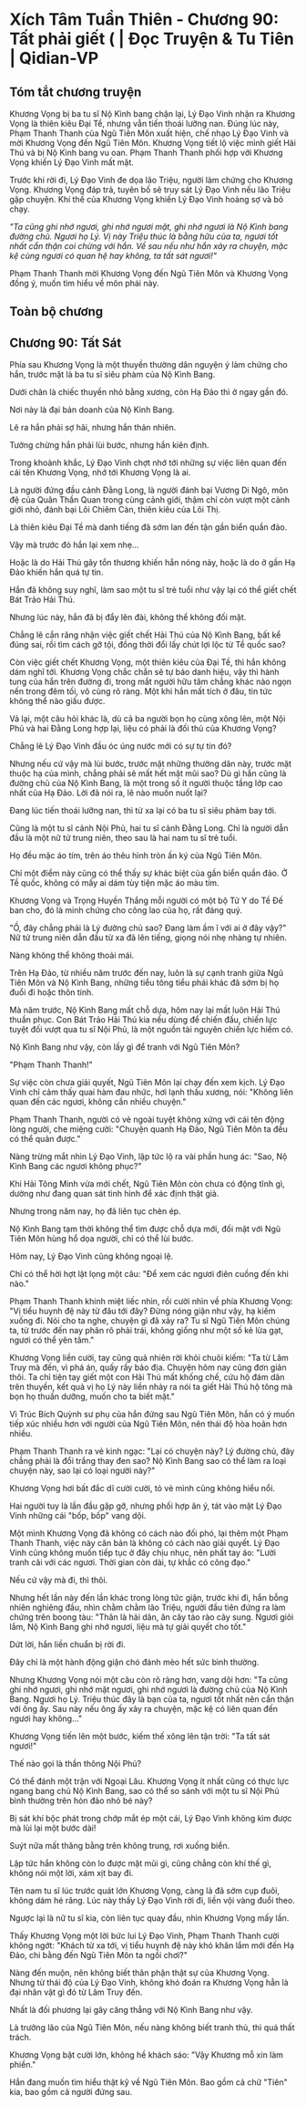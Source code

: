# Xích Tâm Tuần Thiên - Chương 90: Tất phải giết ( | Đọc Truyện & Tu Tiên | Qidian-VP



## Tóm tắt chương truyện

Khương Vọng bị ba tu sĩ Nộ Kình bang chặn lại, Lý Đạo Vinh nhận ra Khương Vọng là thiên kiêu Đại Tề, nhưng vẫn tiến thoái lưỡng nan. Đúng lúc này, Phạm Thanh Thanh của Ngũ Tiên Môn xuất hiện, chế nhạo Lý Đạo Vinh và mời Khương Vọng đến Ngũ Tiên Môn. Khương Vọng tiết lộ việc mình giết Hải Thú và bị Nộ Kình bang vu oan. Phạm Thanh Thanh phối hợp với Khương Vọng khiến Lý Đạo Vinh mất mặt.

Trước khi rời đi, Lý Đạo Vinh đe dọa lão Triệu, người làm chứng cho Khương Vọng. Khương Vọng đáp trả, tuyên bố sẽ truy sát Lý Đạo Vinh nếu lão Triệu gặp chuyện. Khí thế của Khương Vọng khiến Lý Đạo Vinh hoảng sợ và bỏ chạy.

_"Ta cũng ghi nhớ ngươi, ghi nhớ ngươi mặt, ghi nhớ ngươi là Nộ Kình bang đường chủ. Ngươi họ Lý. Vị này Triệu thúc là bằng hữu của ta, ngươi tốt nhất cẩn thận coi chừng với hắn. Về sau nếu như hắn xảy ra chuyện, mặc kệ cùng ngươi có quan hệ hay không, ta tất sát ngươi!"_

Phạm Thanh Thanh mời Khương Vọng đến Ngũ Tiên Môn và Khương Vọng đồng ý, muốn tìm hiểu về môn phái này.


## Toàn bộ chương

## Chương 90: Tất Sát

Phía sau Khương Vọng là một thuyền thường dân nguyện ý làm chứng cho hắn, trước mặt là ba tu sĩ siêu phàm của Nộ Kình Bang.

Dưới chân là chiếc thuyền nhỏ bằng xương, còn Hạ Đảo thì ở ngay gần đó.

Nơi này là đại bản doanh của Nộ Kình Bang.

Lẽ ra hắn phải sợ hãi, nhưng hắn thản nhiên.

Tưởng chừng hắn phải lùi bước, nhưng hắn kiên định.

Trong khoảnh khắc, Lý Đạo Vinh chợt nhớ tới những sự việc liên quan đến cái tên Khương Vọng, nhớ tới Khương Vọng là ai.

Là người đứng đầu cảnh Đằng Long, là người đánh bại Vương Di Ngô, môn đệ của Quân Thần Quan trong cùng cảnh giới, thậm chí còn vượt một cảnh giới nhỏ, đánh bại Lôi Chiêm Càn, thiên kiêu của Lôi Thị.

Là thiên kiêu Đại Tề mà danh tiếng đã sớm lan đến tận gần biển quần đảo.

Vậy mà trước đó hắn lại xem nhẹ...

Hoặc là do Hải Thú gây tổn thương khiến hắn nóng nảy, hoặc là do ở gần Hạ Đảo khiến hắn quá tự tin.

Hắn đã không suy nghĩ, làm sao một tu sĩ trẻ tuổi như vậy lại có thể giết chết Bát Trảo Hải Thú.

Nhưng lúc này, hắn đã bị đẩy lên đài, không thể không đối mặt.

Chẳng lẽ cắn răng nhận việc giết chết Hải Thú của Nộ Kình Bang, bất kể đúng sai, rồi tìm cách gỡ tội, đồng thời đổi lấy chút lợi lộc từ Tề quốc sao?

Còn việc giết chết Khương Vọng, một thiên kiêu của Đại Tề, thì hắn không dám nghĩ tới. Khương Vọng chắc chắn sẽ tự báo danh hiệu, vậy thì hành tung của hắn trên đường đi, trong mắt người hữu tâm chẳng khác nào ngọn nến trong đêm tối, vô cùng rõ ràng. Một khi hắn mất tích ở đâu, tin tức không thể nào giấu được.

Vả lại, một câu hỏi khác là, dù cả ba người bọn họ cùng xông lên, một Nội Phủ và hai Đằng Long hợp lại, liệu có phải là đối thủ của Khương Vọng?

Chẳng lẽ Lý Đạo Vinh đầu óc úng nước mới có sự tự tin đó?

Nhưng nếu cứ vậy mà lùi bước, trước mặt những thường dân này, trước mặt thuộc hạ của mình, chẳng phải sẽ mất hết mặt mũi sao? Dù gì hắn cũng là đường chủ của Nộ Kình Bang, là một trong số ít người thuộc tầng lớp cao nhất của Hạ Đảo. Lời đã nói ra, lẽ nào muốn nuốt lại?

Đang lúc tiến thoái lưỡng nan, thì từ xa lại có ba tu sĩ siêu phàm bay tới.

Cũng là một tu sĩ cảnh Nội Phủ, hai tu sĩ cảnh Đằng Long. Chỉ là người dẫn đầu là một nữ tử trung niên, theo sau là hai nam tu sĩ trẻ tuổi.

Họ đều mặc áo tím, trên áo thêu hình tròn ấn ký của Ngũ Tiên Môn.

Chỉ một điểm này cũng có thể thấy sự khác biệt của gần biển quần đảo. Ở Tề quốc, không có mấy ai dám tùy tiện mặc áo màu tím.

Khương Vọng và Trọng Huyền Thắng mỗi người có một bộ Tử Y do Tề Đế ban cho, đó là minh chứng cho công lao của họ, rất đáng quý.

"Ồ, đây chẳng phải là Lý đường chủ sao? Đang làm ầm ĩ với ai ở đây vậy?" Nữ tử trung niên dẫn đầu từ xa đã lên tiếng, giọng nói nhẹ nhàng tự nhiên.

Nàng không thể không thoải mái.

Trên Hạ Đảo, từ nhiều năm trước đến nay, luôn là sự cạnh tranh giữa Ngũ Tiên Môn và Nộ Kình Bang, những tiểu tông tiểu phái khác đã sớm bị họ đuổi đi hoặc thôn tính.

Mà năm trước, Nộ Kình Bang mất chỗ dựa, hôm nay lại mất luôn Hải Thú thuần phục. Con Bát Trảo Hải Thú kia nếu dùng để chiến đấu, chiến lực tuyệt đối vượt qua tu sĩ Nội Phủ, là một nguồn tài nguyên chiến lực hiếm có.

Nộ Kình Bang như vậy, còn lấy gì để tranh với Ngũ Tiên Môn?

"Phạm Thanh Thanh!"

Sự việc còn chưa giải quyết, Ngũ Tiên Môn lại chạy đến xem kịch. Lý Đạo Vinh chỉ cảm thấy quai hàm đau nhức, hơi lạnh thấu xương, nói: "Không liên quan đến các ngươi, không cần nhiều chuyện."

Phạm Thanh Thanh, người có vẻ ngoài tuyệt không xứng với cái tên động lòng người, che miệng cười: "Chuyện quanh Hạ Đảo, Ngũ Tiên Môn ta đều có thể quản được."

Nàng trừng mắt nhìn Lý Đạo Vinh, lập tức lộ ra vài phần hung ác: "Sao, Nộ Kình Bang các ngươi không phục?"

Khi Hải Tông Minh vừa mới chết, Ngũ Tiên Môn còn chưa có động tĩnh gì, dường như đang quan sát tình hình để xác định thật giả.

Nhưng trong năm nay, họ đã liên tục chèn ép.

Nộ Kình Bang tạm thời không thể tìm được chỗ dựa mới, đối mặt với Ngũ Tiên Môn hùng hổ dọa người, chỉ có thể lùi bước.

Hôm nay, Lý Đạo Vinh cũng không ngoại lệ.

Chỉ có thể hời hợt lật lọng một câu: "Để xem các ngươi điên cuồng đến khi nào."

Phạm Thanh Thanh khinh miệt liếc nhìn, rồi cười nhìn về phía Khương Vọng: "Vị tiểu huynh đệ này từ đâu tới đây? Đừng nóng giận như vậy, hạ kiếm xuống đi. Nói cho ta nghe, chuyện gì đã xảy ra? Tu sĩ Ngũ Tiên Môn chúng ta, từ trước đến nay phân rõ phải trái, không giống như một số kẻ lừa gạt, ngươi có thể yên tâm."

Khương Vọng liền cười, tay cũng quả nhiên rời khỏi chuôi kiếm: "Ta từ Lâm Truy mà đến, vì phá án, quấy rầy bảo địa. Chuyện hôm nay cũng đơn giản thôi. Ta chỉ tiện tay giết một con Hải Thú mất khống chế, cứu hộ đám dân trên thuyền, kết quả vị họ Lý này liền nhảy ra nói ta giết Hải Thú hộ tông mà bọn họ thuần dưỡng, muốn cho ta biết mặt."

Vì Trúc Bích Quỳnh sư phụ của hắn đứng sau Ngũ Tiên Môn, hắn có ý muốn tiếp xúc nhiều hơn với người của Ngũ Tiên Môn, nên thái độ hòa hoãn hơn nhiều.

Phạm Thanh Thanh ra vẻ kinh ngạc: "Lại có chuyện này? Lý đường chủ, đây chẳng phải là đổi trắng thay đen sao? Nộ Kình Bang sao có thể làm ra loại chuyện này, sao lại có loại người này?"

Khương Vọng hơi bất đắc dĩ cười cười, tỏ vẻ mình cũng không hiểu nổi.

Hai người tuy là lần đầu gặp gỡ, nhưng phối hợp ăn ý, tát vào mặt Lý Đạo Vinh những cái "bốp, bốp" vang dội.

Một mình Khương Vọng đã không có cách nào đối phó, lại thêm một Phạm Thanh Thanh, việc này căn bản là không có cách nào giải quyết. Lý Đạo Vinh cũng không muốn tiếp tục ở đây chịu nhục, nên phất tay áo: "Lười tranh cãi với các ngươi. Thời gian còn dài, tự khắc có công đạo."

Nếu cứ vậy mà đi, thì thôi.

Nhưng hết lần này đến lần khác trong lòng tức giận, trước khi đi, hắn bỗng nhiên nghiêng đầu, nhìn chằm chằm lão Triệu, người đầu tiên đứng ra làm chứng trên boong tàu: "Thân là hải dân, ăn cây táo rào cây sung. Ngươi giỏi lắm, Nộ Kình Bang ghi nhớ ngươi, liệu mà tự giải quyết cho tốt."

Dứt lời, hắn liền chuẩn bị rời đi.

Đây chỉ là một hành động giận chó đánh mèo hết sức bình thường.

Nhưng Khương Vọng nói một câu còn rõ ràng hơn, vang dội hơn: "Ta cũng ghi nhớ ngươi, ghi nhớ mặt ngươi, ghi nhớ ngươi là đường chủ của Nộ Kình Bang. Ngươi họ Lý. Triệu thúc đây là bạn của ta, ngươi tốt nhất nên cẩn thận với ông ấy. Sau này nếu ông ấy xảy ra chuyện, mặc kệ có liên quan đến ngươi hay không..."

Khương Vọng tiến lên một bước, kiếm thế xông lên tận trời: "Ta tất sát ngươi!"

Thế nào gọi là thần thông Nội Phủ?

Có thể đánh một trận với Ngoại Lâu. Khương Vọng ít nhất cũng có thực lực ngang bang chủ Nộ Kình Bang, sao có thể so sánh với một tu sĩ Nội Phủ bình thường trên hòn đảo nhỏ bé này?

Bị sát khí bộc phát trong chớp mắt ép một cái, Lý Đạo Vinh không kìm được mà lùi lại một bước dài!

Suýt nữa mất thăng bằng trên không trung, rơi xuống biển.

Lập tức hắn không còn lo được mặt mũi gì, cũng chẳng còn khí thế gì, không nói một lời, xám xịt bay đi.

Tên nam tu sĩ lúc trước quát lớn Khương Vọng, càng là đã sớm cụp đuôi, không dám hé răng. Lúc này thấy Lý Đạo Vinh rời đi, liền vội vàng đuổi theo.

Ngược lại là nữ tu sĩ kia, còn liên tục quay đầu, nhìn Khương Vọng mấy lần.

Thấy Khương Vọng một lời bức lui Lý Đạo Vinh, Phạm Thanh Thanh cười không ngớt: "Khách từ xa tới, vị tiểu huynh đệ này khó khăn lắm mới đến Hạ Đảo, chi bằng đến Ngũ Tiên Môn ta ngồi chơi?"

Nàng đến muộn, nên không biết thân phận thật sự của Khương Vọng. Nhưng từ thái độ của Lý Đạo Vinh, không khó đoán ra Khương Vọng hẳn là đại nhân vật gì đó từ Lâm Truy đến.

Nhất là đối phương lại gây căng thẳng với Nộ Kình Bang như vậy.

Là trưởng lão của Ngũ Tiên Môn, nếu nàng không biết tranh thủ, thì quá thất trách.

Khương Vọng bật cười lớn, không hề khách sáo: "Vậy Khương mỗ xin làm phiền."

Hắn đang muốn tìm hiểu thật kỹ về Ngũ Tiên Môn. Bao gồm cả chữ "Tiên" kia, bao gồm cả người đứng sau.